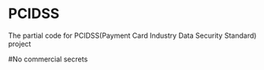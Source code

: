 # PCIDSS
The partial code for PCIDSS(Payment Card Industry Data Security Standard) project



#No commercial secrets

